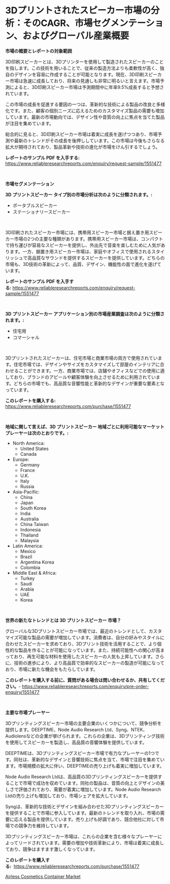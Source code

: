 <p><h1>3Dプリントされたスピーカー市場の分析：そのCAGR、市場セグメンテーション、およびグローバル産業概要</h1></p><p><strong>市場の概要とレポートの対象範囲</strong></p>
<p><p>3D印刷スピーカーとは、3Dプリンターを使用して製造されたスピーカーのことを指します。この技術を用いることで、従来の製造方法よりも柔軟性が高く、独自のデザインを容易に作成することが可能となります。現在、3D印刷スピーカー市場は急速に成長しており、将来の見通しも非常に明るいと言えます。市場予測によると、3D印刷スピーカー市場は予測期間中に年率9.5%成長すると予想されています。</p><p>この市場の成長を促進する要因の一つは、革新的な技術による製品の改良と多様化です。また、顧客の個別ニーズに応えるためのカスタマイズ製品の需要も増加しています。最新の市場動向では、デザイン性や音質の向上に焦点を当てた製品が注目を集めています。</p><p>総合的に見ると、3D印刷スピーカー市場は着実に成長を遂げつつあり、市場予測や最新のトレンドがその成長を後押ししています。この市場は今後もさらなる拡大が期待されており、製品革新や技術の進化が市場をけん引するでしょう。</p></p>
<p><strong>レポートのサンプル PDF を入手する:</strong> <a href="https://www.reliableresearchreports.com/enquiry/request-sample/1551477">https://www.reliableresearchreports.com/enquiry/request-sample/1551477</a></p>
<p>&nbsp;</p>
<p><strong>市場セグメンテーション</strong></p>
<p><strong>3D プリントスピーカー タイプ別の市場分析は次のように分類されます。:</strong></p>
<p><ul><li>ポータブルスピーカー</li><li>ステーショナリースピーカー</li></ul></p>
<p>&nbsp;</p>
<p><p>3D印刷されたスピーカー市場には、携帯用スピーカー市場と据え置き用スピーカー市場の2つの主要な種類があります。携帯用スピーカー市場は、コンパクトで持ち運びが容易なスピーカーを提供し、外出先で音楽を楽しむために人気があります。一方、据置き用スピーカー市場は、家庭やオフィスで使用されるスタイリッシュで高品質なサウンドを提供するスピーカーを提供しています。どちらの市場も、3D技術の革新によって、品質、デザイン、機能性の面で進化を遂げています。</p></p>
<p><strong>レポートのサンプル PDF を入手する:</strong>&nbsp;<a href="https://www.reliableresearchreports.com/enquiry/request-sample/1551477">https://www.reliableresearchreports.com/enquiry/request-sample/1551477</a></p>
<p>&nbsp;</p>
<p><strong> 3D プリントスピーカー アプリケーション別の市場産業調査は次のように分類されます。:</strong></p>
<p><ul><li>住宅用</li><li>コマーシャル</li></ul></p>
<p>&nbsp;</p>
<p><p>3Dプリントされたスピーカーは、住宅市場と商業市場の両方で使用されています。住宅市場では、デザインやサイズをカスタマイズして部屋のインテリアに合わせることができます。一方、商業市場では、店舗やオフィスなどでの使用に適しており、ブランドのアピールや顧客体験を向上させるために利用されています。どちらの市場でも、高品質な音響性能と革新的なデザインが重要な要素となっています。</p></p>
<p><strong>このレポートを購入する:</strong>&nbsp; <a href="https://www.reliableresearchreports.com/purchase/1551477">https://www.reliableresearchreports.com/purchase/1551477</a></p>
<p>&nbsp;</p>
<p><strong>地域に関して言えば、3D プリントスピーカー 地域ごとに利用可能なマーケットプレーヤーは次のとおりです。:</strong></p>
<p><ul>
    <li>
        North America:
        <ul>
            <li>United States</li>
            <li>Canada</li>
        </ul>
    </li>
    <li>
        Europe:
        <ul>
            <li>Germany</li>
            <li>France</li>
            <li>U.K.</li>
            <li>Italy</li>
            <li>Russia</li>
        </ul>
    </li>
    <li>
        Asia-Pacific:
        <ul>
            <li>China</li>
            <li>Japan</li>
            <li>South Korea</li>
            <li>India</li>
            <li>Australia</li>
            <li>China Taiwan</li>
            <li>Indonesia</li>
            <li>Thailand</li>
            <li>Malaysia</li>
        </ul>
    </li>
    <li>
        Latin America:
        <ul>
            <li>Mexico</li>
            <li>Brazil</li>
            <li>Argentina Korea</li>
            <li>Colombia</li>
        </ul>
    </li>
    <li>
        Middle East & Africa:
        <ul>
            <li>Turkey</li>
            <li>Saudi</li>
            <li>Arabia</li>
            <li>UAE</li>
            <li>Korea</li>
        </ul>
    </li>
    </ul></p>
<p>&nbsp;</p>
<p><strong>世界の新たなトレンドとは 3D プリントスピーカー 市場？</strong></p>
<p><p>グローバルな3Dプリントスピーカー市場では、最近のトレンドとして、カスタマイズ可能な製品の需要が増加しています。消費者は、自分の好みやスタイルに合わせたスピーカーを求めており、3Dプリント技術を活用することで、より個性的な製品を作ることが可能になっています。また、持続可能性への関心が高まっており、再生可能な材料を使用したスピーカーの人気も上昇しています。さらに、技術の進歩により、より高品質で効率的なスピーカーの製造が可能になっており、市場に新たな機会をもたらしています。</p></p>
<p><strong>このレポートを購入する前に、質問がある場合は問い合わせるか、共有してください。</strong>- <a href="https://www.reliableresearchreports.com/enquiry/pre-order-enquiry/1551477">https://www.reliableresearchreports.com/enquiry/pre-order-enquiry/1551477</a></p>
<p>&nbsp;</p>
<p><strong>主要な市場プレーヤー</strong></p>
<p><p>3Dプリンティングスピーカー市場の主要企業のいくつかについて、競争分析を提供します。DEEPTIME、Node Audio Research Ltd、Syng、NTEK、Audiolensなどの企業が挙げられます。これらの企業は、3Dプリンティング技術を使用してスピーカーを製造し、高品質の音響体験を提供しています。</p><p>DEEPTIMEは、3Dプリンティングスピーカー市場で有力なプレーヤーの1つです。同社は、革新的なデザインと音響技術に焦点を当て、市場で注目を集めています。市場規模の拡大に伴い、DEEPTIMEの売り上げも着実に増加しています。</p><p>Node Audio Research Ltdは、高品質の3Dプリンティングスピーカーを提供することで市場で成功を収めています。同社の製品は、音質の向上とデザインの美しさで評価されており、需要が着実に増加しています。Node Audio Research Ltdの売り上げも増加しており、市場シェアを拡大しています。</p><p>Syngは、革新的な技術とデザインを組み合わせた3Dプリンティングスピーカーを提供することで市場に参入しています。最新のトレンドを取り入れ、市場の需要に応える製品を提供しています。売り上げも好調であり、競合他社に対して市場での競争力を維持しています。</p><p>3Dプリンティングスピーカー市場は、これらの企業を含む様々なプレーヤーによってリードされています。需要の増加や技術革新により、市場は着実に成長しており、競争はますます激しくなっています。</p></p>
<p><strong>このレポートを購入する:</strong>&nbsp;&nbsp;<a href="https://www.reliableresearchreports.com/purchase/1551477">https://www.reliableresearchreports.com/purchase/1551477</a></p>
<p><p><a href="https://github.com/kathiaseamanalvaradovlprc2h/Market-Research-Report-List-1/blob/main/airless-cosmetics-container-market.md">Airless Cosmetics Container Market</a></p></p>